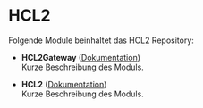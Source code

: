 # HCL2

Folgende Module beinhaltet das HCL2 Repository:

- __HCL2Gateway__ ([Dokumentation](HCL2Gateway))  
	Kurze Beschreibung des Moduls.

- __HCL2__ ([Dokumentation](HCL2))  
	Kurze Beschreibung des Moduls.